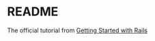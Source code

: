 # README

The official tutorial from [Getting Started with Rails](https://guides.rubyonrails.org/getting_started.html)
